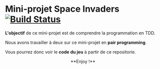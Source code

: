# Mini-projet Space Invaders [![Build Status](https://travis-ci.org/benoittrumeau/spaceinvaders.png)](https://travis-ci.org/benoittrumeau/spaceinvaders)
**L'objectif** de ce mini-projet est de comprendre la programmation en TDD.

Nous avons travailler à deux sur ce mini-projet en **pair programming**.

Vous pourrez donc voir le **code du jeu** à partir de ce repositorie.

<p align="center">**Enjoy !**</p>
